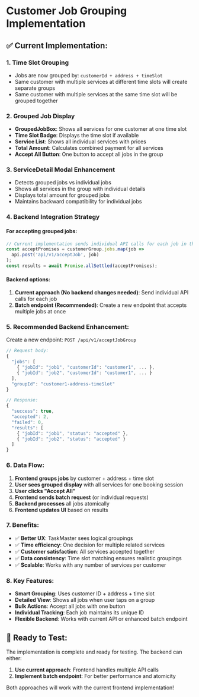 # Customer Job Grouping Implementation

## ✅ **Current Implementation:**

### 1. **Time Slot Grouping**
- Jobs are now grouped by: `customerId + address + timeSlot`
- Same customer with multiple services at different time slots will create separate groups
- Same customer with multiple services at the same time slot will be grouped together

### 2. **Grouped Job Display**
- **GroupedJobBox**: Shows all services for one customer at one time slot
- **Time Slot Badge**: Displays the time slot if available
- **Service List**: Shows all individual services with prices
- **Total Amount**: Calculates combined payment for all services
- **Accept All Button**: One button to accept all jobs in the group

### 3. **ServiceDetail Modal Enhancement**
- Detects grouped jobs vs individual jobs
- Shows all services in the group with individual details
- Displays total amount for grouped jobs
- Maintains backward compatibility for individual jobs

### 4. **Backend Integration Strategy**

#### **For accepting grouped jobs:**
```javascript
// Current implementation sends individual API calls for each job in the group
const acceptPromises = customerGroup.jobs.map(job => 
  api.post('api/v1/acceptJob', job)
);
const results = await Promise.allSettled(acceptPromises);
```

#### **Backend options:**
1. **Current approach (No backend changes needed)**: Send individual API calls for each job
2. **Batch endpoint (Recommended)**: Create a new endpoint that accepts multiple jobs at once

### 5. **Recommended Backend Enhancement:**

Create a new endpoint: `POST /api/v1/acceptJobGroup`

```javascript
// Request body:
{
  "jobs": [
    { "jobId": "job1", "customerId": "customer1", ... },
    { "jobId": "job2", "customerId": "customer1", ... }
  ],
  "groupId": "customer1-address-timeSlot"
}

// Response:
{
  "success": true,
  "accepted": 2,
  "failed": 0,
  "results": [
    { "jobId": "job1", "status": "accepted" },
    { "jobId": "job2", "status": "accepted" }
  ]
}
```

### 6. **Data Flow:**

1. **Frontend groups jobs** by customer + address + time slot
2. **User sees grouped display** with all services for one booking session
3. **User clicks "Accept All"** 
4. **Frontend sends batch request** (or individual requests)
5. **Backend processes** all jobs atomically
6. **Frontend updates UI** based on results

### 7. **Benefits:**

- ✅ **Better UX**: TaskMaster sees logical groupings
- ✅ **Time efficiency**: One decision for multiple related services  
- ✅ **Customer satisfaction**: All services accepted together
- ✅ **Data consistency**: Time slot matching ensures realistic groupings
- ✅ **Scalable**: Works with any number of services per customer

### 8. **Key Features:**

- **Smart Grouping**: Uses customer ID + address + time slot
- **Detailed View**: Shows all jobs when user taps on a group
- **Bulk Actions**: Accept all jobs with one button
- **Individual Tracking**: Each job maintains its unique ID
- **Flexible Backend**: Works with current API or enhanced batch endpoint

## 🚀 **Ready to Test:**

The implementation is complete and ready for testing. The backend can either:
1. **Use current approach**: Frontend handles multiple API calls
2. **Implement batch endpoint**: For better performance and atomicity

Both approaches will work with the current frontend implementation!